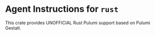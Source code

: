 # Agent Instructions for `rust`

This crate provides UNOFFICIAL Rust Pulumi support based on Pulumi Gestalt.
